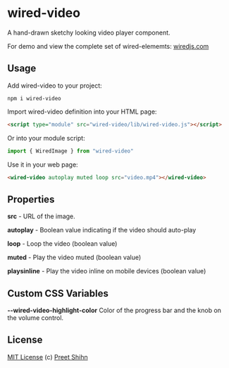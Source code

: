 # wired-video

A hand-drawn sketchy looking video player component.

For demo and view the complete set of wired-elememts: [wiredjs.com](http://wiredjs.com/)

## Usage

Add wired-video to your project:
```
npm i wired-video
```
Import wired-video definition into your HTML page:
```html
<script type="module" src="wired-video/lib/wired-video.js"></script>
```
Or into your module script:
```javascript
import { WiredImage } from "wired-video"
```

Use it in your web page:
```html
<wired-video autoplay muted loop src="video.mp4"></wired-video>
```

## Properties

**src** - URL of the image.

**autoplay** - Boolean value indicating if the video should auto-play

**loop** - Loop the video (boolean value)

**muted** - Play the video muted (boolean value)

**playsinline** - Play the video inline on mobile devices (boolean value)

## Custom CSS Variables

**--wired-video-highlight-color** Color of the progress bar and the knob on the volume control.



## License
[MIT License](https://github.com/wiredjs/wired-elements/blob/master/LICENSE) (c) [Preet Shihn](https://twitter.com/preetster)